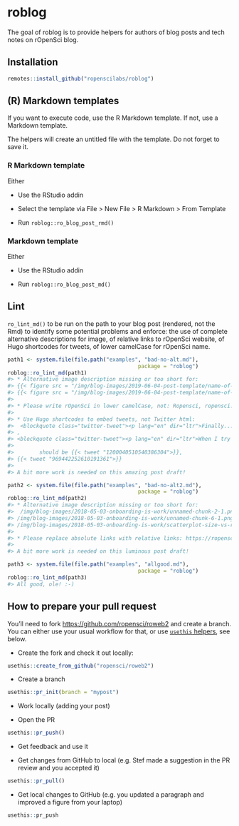 
<!-- README.md is generated from README.Rmd. Please edit that file -->

# roblog

The goal of roblog is to provide helpers for authors of blog posts and
tech notes on rOpenSci blog.

## Installation

``` r
remotes::install_github("ropenscilabs/roblog")
```

## (R) Markdown templates

If you want to execute code, use the R Markdown template. If not, use a
Markdown template.

The helpers will create an untitled file with the template. Do not
forget to save it.

### R Markdown template

Either

  - Use the RStudio addin

  - Select the template via File \> New File \> R Markdown \> From
    Template

  - Run `roblog::ro_blog_post_rmd()`

### Markdown template

Either

  - Use the RStudio addin

  - Run `roblog::ro_blog_post_md()`

## Lint

`ro_lint_md()` to be run on the path to your blog post (rendered, not
the Rmd) to identify some potential problems and enforce: the use of
complete alternative descriptions for image, of relative links to
rOpenSci website, of Hugo shortcodes for tweets, of lower camelCase for
rOpenSci name.

``` r
path1 <- system.file(file.path("examples", "bad-no-alt.md"),
                                         package = "roblog")
roblog::ro_lint_md(path1)
#> * Alternative image description missing or too short for:
#> {{< figure src = "/img/blog-images/2019-06-04-post-template/name-of-image.png" width = "200" alt = "too short">}},
#> {{< figure src = "/img/blog-images/2019-06-04-post-template/name-of-image.png" width = "200">}}.
#> 
#> * Please write rOpenSci in lower camelCase, not: Ropensci, ropensci.
#> 
#> * Use Hugo shortcodes to embed tweets, not Twitter html:
#>  <blockquote class="twitter-tweet"><p lang="en" dir="ltr">Finally... hello subtools 1.0! 🥳 Read, write and manipulate subtitles in <a href="https://twitter.com/hashtag/rstats?src=hash&amp;ref_src=twsrc%5Etfw">#rstats</a>. Substantially re-written to integrate with tidytext by <a href="https://twitter.com/juliasilge?ref_src=twsrc%5Etfw">@juliasilge</a> and <a href="https://twitter.com/drob?ref_src=twsrc%5Etfw">@drob</a> <a href="https://t.co/QmCWGk9NOX">https://t.co/QmCWGk9NOX</a> cc <a href="https://twitter.com/ma_salmon?ref_src=twsrc%5Etfw">@ma_salmon</a> <a href="https://t.co/7576oktL7k">pic.twitter.com/7576oktL7k</a></p>&mdash; Francois Keck (@FrancoisKeck) <a href="https://twitter.com/FrancoisKeck/status/1200040510540386304?ref_src=twsrc%5Etfw">November 28, 2019</a></blockquote> <script async src="https://platform.twitter.com/widgets.js" charset="utf-8"></script> 
#> ,
#> <blockquote class="twitter-tweet"><p lang="en" dir="ltr">When I try to become acquainted with a new (to me) <a href="https://twitter.com/hashtag/rstats?src=hash&amp;ref_src=twsrc%5Etfw">#rstats</a> package, I prefer to read ___________</p>&mdash; Jonathan Carroll (@carroll_jono) <a href="https://twitter.com/carroll_jono/status/969442252610191361?ref_src=twsrc%5Etfw">March 2, 2018</a></blockquote> <script async src="https://platform.twitter.com/widgets.js" charset="utf-8"></script> 
#> 
#>        should be {{< tweet "1200040510540386304">}},
#> {{< tweet "969442252610191361">}}
#> 
#> A bit more work is needed on this amazing post draft!

path2 <- system.file(file.path("examples", "bad-no-alt2.md"),
                                         package = "roblog")
roblog::ro_lint_md(path2)
#> * Alternative image description missing or too short for:
#>  /img/blog-images/2018-05-03-onboarding-is-work/unnamed-chunk-2-1.png,
#> /img/blog-images/2018-05-03-onboarding-is-work/unnamed-chunk-6-1.png,
#> /img/blog-images/2018-05-03-onboarding-is-work/scatterplot-size-vs-reviewing-time-1.png
#> 
#> * Please replace absolute links with relative links: https://ropensci.org/blog should become /blog.
#> 
#> A bit more work is needed on this luminous post draft!

path3 <- system.file(file.path("examples", "allgood.md"),
                                         package = "roblog")
roblog::ro_lint_md(path3)
#> All good, ole! :-)
```

## How to prepare your pull request

You’ll need to fork <https://github.com/ropensci/roweb2> and create a
branch. You can either use your usual workflow for that, or use
[`usethis`
helpers](https://usethis.r-lib.org/articles/articles/pr-functions.html),
see below.

  - Create the fork and check it out locally:

<!-- end list -->

``` r
usethis::create_from_github("ropensci/roweb2")
```

  - Create a branch

<!-- end list -->

``` r
usethis::pr_init(branch = "mypost")
```

  - Work locally (adding your post)

  - Open the PR

<!-- end list -->

``` r
usethis::pr_push()
```

  - Get feedback and use it

  - Get changes from GitHub to local (e.g. Stef made a suggestion in the
    PR review and you accepted it)

<!-- end list -->

``` r
usethis::pr_pull()
```

  - Get local changes to GitHub (e.g. you updated a paragraph and
    improved a figure from your laptop)

<!-- end list -->

``` r
usethis::pr_push
```
